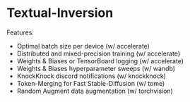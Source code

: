 # Textual-Inversion

Features:
- Optimal batch size per device (w/ accelerate)
- Distributed and mixed-precision training (w/ accelerate)
- Weights & Biases or TensorBoard logging (w/ accelerate)
- Weights & Biases hyperparameter sweeps (w/ wandb)
- KnockKnock discord notifications (w/ knockknock)
- Token-Merging for Fast Stable-Diffusion (w/ tome)
- Random Augment data augmentation (w/ torchvision)